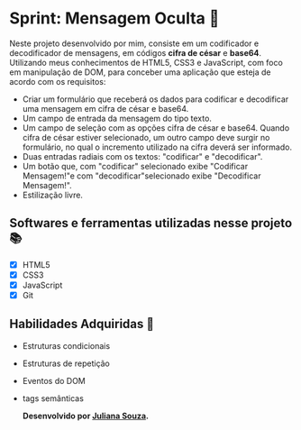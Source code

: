 # Sprint: Mensagem Oculta 🔐
Neste projeto desenvolvido por mim, consiste em um codificador e decodificador de mensagens, em códigos **cifra de césar** e **base64**. Utilizando meus conhecimentos de HTML5, CSS3 e JavaScript, com foco em manipulação de DOM, para conceber uma aplicação que esteja de acordo com os requisitos:

- Criar um formulário que receberá os dados para codificar e decodificar uma mensagem em cifra de césar e base64.
- Um campo de entrada da mensagem do tipo texto.
- Um campo de seleção com as opções cifra de césar e base64. Quando cifra de césar estiver selecionado, um outro campo deve surgir no formulário, no qual o incremento utilizado na cifra deverá ser informado.
- Duas entradas radiais com os textos: "codificar" e "decodificar".
- Um botão que, com "codificar" selecionado exibe "Codificar Mensagem!"e com "decodificar"selecionado exibe "Decodificar Mensagem!".
- Estilização livre.

## Softwares e ferramentas utilizadas nesse projeto 📚

- [x] HTML5
- [x] CSS3
- [x] JavaScript
- [x] Git

## Habilidades Adquiridas 📝

- Estruturas condicionais
- Estruturas de repetição
- Eventos do DOM
- tags semânticas


  **Desenvolvido por [Juliana Souza](https://www.linkedin.com/in/julianaha/).**


